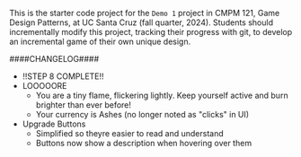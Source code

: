 This is the starter code project for the `Demo 1` project in CMPM 121, Game Design Patterns, at UC Santa Cruz (fall quarter, 2024). Students should incrementally modify this project, tracking their progress with git, to develop an incremental game of their own unique design.

####CHANGELOG####

- !!STEP 8 COMPLETE!!
- LOOOOORE
    - You are a tiny flame, flickering lightly. Keep yourself active and burn brighter than ever before!
    - Your currency is Ashes (no longer noted as "clicks" in UI)
- Upgrade Buttons
    - Simplified so theyre easier to read and understand
    - Buttons now show a description when hovering over them
